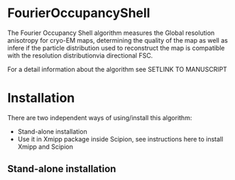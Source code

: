 # FourierOccupancyShell

The Fourier Occupancy Shell algorithm measures the Global resolution anisotropy for cryo-EM maps, determining the quality of the map as well as infere if the particle distribution used to reconstruct the map is compatible with the resolution distributionvia directional FSC.

For a detail information about the algorithm see SETLINK TO MANUSCRIPT

# Installation

There are two independent ways of using/install this algorithm:

* Stand-alone installation
* Use it in Xmipp package inside Scipion, see instructions here to install Xmipp and Scipion

## Stand-alone installation
